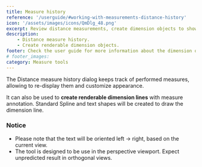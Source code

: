 ```yaml
---
title: Measure history
reference: '/userguide/#working-with-measurements-distance-history'
icon: '/assets/images/icons/QmDlg_48.png'
excerpt: Review distance measurements, create dimension objects to show them.
description:
    - Distance measure history.
    - Create renderable dimension objects.
footer: Check the user guide for more information about the dimension objects
# footer_images:
category: Measure tools
---
```


The Distance measure history dialog keeps track of performed measures, allowing to re-display them and customize appearance.

It can also be used to **create renderable dimension lines** with measure annotation. Standard Spline and text shapes will be created to draw the dimension line.

### Notice

* Please note that the text will be oriented left -&gt; right, based on the current view.
* The tool is designed to be use in the perspective viewport. Expect unpredicted result in orthogonal views.

